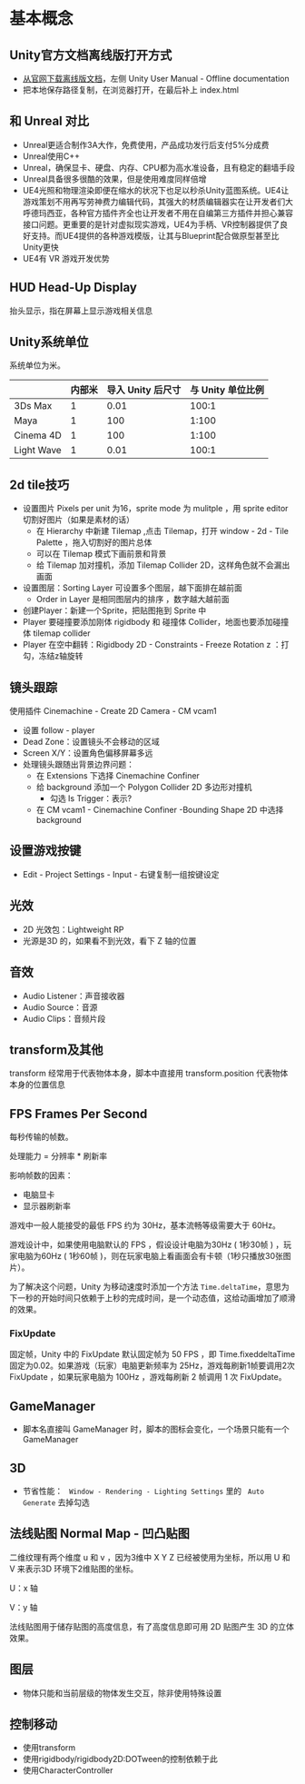 # 基本概念

## Unity官方文档离线版打开方式

- [从官网下载离线版文档](https://docs.unity3d.com/Manual/UnityManual.html)，左侧 Unity User Manual - Offline documentation
- 把本地保存路径复制，在浏览器打开，在最后补上 index.html

## 和 Unreal 对比

- Unreal更适合制作3A大作，免费使用，产品成功发行后支付5%分成费
- Unreal使用C++
- Unreal，确保显卡、硬盘、内存、CPU都为高水准设备，且有稳定的翻墙手段
- Unreal具备很多很酷的效果，但是使用难度同样倍增
- UE4光照和物理渲染即便在缩水的状况下也足以秒杀Unity蓝图系统。UE4让游戏策划不用再写劳神费力编辑代码，其强大的材质编辑器实在让开发者们大呼德玛西亚，各种官方插件齐全也让开发者不用在自编第三方插件并担心兼容接口问题。更重要的是针对虚拟现实游戏，UE4为手柄、VR控制器提供了良好支持。而UE4提供的各种游戏模版，让其与Blueprint配合做原型甚至比Unity更快
- UE4有 VR 游戏开发优势

## HUD Head-Up Display

抬头显示，指在屏幕上显示游戏相关信息

## Unity系统单位

系统单位为米。

|            | 内部米 | 导入 Unity 后尺寸 | 与 Unity 单位比例 |
| ---------- | ------ | ----------------- | ----------------- |
| 3Ds Max    | 1      | 0.01              | 100:1             |
| Maya       | 1      | 100               | 1:100             |
| Cinema 4D  | 1      | 100               | 1:100             |
| Light Wave | 1      | 0.01              | 100:1             |



## 2d tile技巧

- 设置图片 Pixels per unit 为16，sprite mode 为 mulitple ，用 sprite editor 切割好图片（如果是素材的话）
  - 在 Hierarchy 中新建 Tilemap ,点击 Tilemap，打开 window - 2d - Tile Palette ，拖入切割好的图片总体
  - 可以在 Tilemap 模式下画前景和背景
  - 给 Tilemap 加对撞机，添加 Tilemap Collider 2D，这样角色就不会漏出画面
- 设置图层：Sorting Layer 可设置多个图层，越下面排在越前面
  - Order in Layer 是相同图层内的排序 ，数字越大越前面
- 创建Player：新建一个Sprite，把贴图拖到 Sprite 中
- Player 要碰撞要添加刚体 rigidbody 和 碰撞体 Collider，地面也要添加碰撞体 tilemap collider
- Player 在空中翻转：Rigidbody 2D - Constraints - Freeze Rotation z ：打勾，冻结z轴旋转

## 镜头跟踪

使用插件 Cinemachine - Create 2D Camera - CM vcam1

- 设置 follow - player
- Dead Zone：设置镜头不会移动的区域
- Screen X/Y：设置角色偏移屏幕多远
- 处理镜头跟随出背景边界问题：
  - 在 Extensions 下选择 Cinemachine Confiner
  - 给 background 添加一个 Polygon Collider 2D 多边形对撞机
    - 勾选 Is Trigger：表示?
  - 在 CM vcam1 - Cinemachine Confiner -Bounding Shape 2D 中选择 background

## 设置游戏按键

- Edit -  Project Settings - Input - 右键复制一组按键设定

## 光效

- 2D 光效包：Lightweight RP
- 光源是3D 的，如果看不到光效，看下 Z 轴的位置

## 音效

- Audio Listener：声音接收器
- Audio Source：音源
- Audio Clips：音频片段

## transform及其他

transform 经常用于代表物体本身，脚本中直接用 transform.position 代表物体本身的位置信息

## FPS Frames Per Second

每秒传输的帧数。

处理能力 = 分辨率 * 刷新率

影响帧数的因素：

- 电脑显卡
- 显示器刷新率

游戏中一般人能接受的最低 FPS 约为 30Hz，基本流畅等级需要大于 60Hz。

游戏设计中，如果使用电脑默认的 FPS ，假设设计电脑为30Hz ( 1秒30帧 ) ，玩家电脑为60Hz ( 1秒60帧 )，则在玩家电脑上看画面会有卡顿（1秒只播放30张图片）。

为了解决这个问题，Unity 为移动速度时添加一个方法 `Time.deltaTime`，意思为下一秒的开始时间只依赖于上秒的完成时间，是一个动态值，这给动画增加了顺滑的效果。

### FixUpdate

固定帧，Unity 中的 FixUpdate 默认固定帧为 50 FPS ，即 Time.fixeddeltaTime 固定为0.02。如果游戏（玩家）电脑更新频率为 25Hz，游戏每刷新1帧要调用2次 FixUpdate ，如果玩家电脑为 100Hz ，游戏每刷新 2 帧调用 1 次 FixUpdate。

## GameManager

- 脚本名直接叫 GameManager 时，脚本的图标会变化，一个场景只能有一个 GameManager

## 3D

- 节省性能： ` Window - Rendering - Lighting Settings` 里的 ` Auto Generate` 去掉勾选

## 法线贴图 Normal Map - 凹凸贴图

二维纹理有两个维度 u 和 v ，因为3维中 X Y Z 已经被使用为坐标，所以用 U 和 V 来表示3D 环境下2维贴图的坐标。

U：x 轴

V：y 轴

法线贴图用于储存贴图的高度信息，有了高度信息即可用 2D 贴图产生 3D 的立体效果。 

## 图层

- 物体只能和当前层级的物体发生交互，除非使用特殊设置

## 控制移动

- 使用transform
- 使用rigidbody/rigidbody2D:DOTween的控制依赖于此
- 使用CharacterController